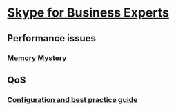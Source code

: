 # [Skype for Business Experts](../skype-experts.md)

## Performance issues
### [Memory Mystery](../performance-issues/sfb-memory-usage.md)

## QoS
### [Configuration and best practice guide](../quality-of-service/qos-config-and-best-practice-guide.md)